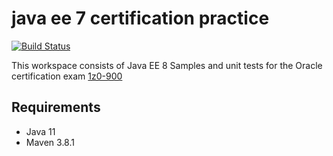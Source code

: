 # java ee 7 certification practice

[![Build Status](https://travis-ci.org/JuanMorenoDeveloper/java-ee-7-certification-practice.svg?branch=master)](https://travis-ci.org/JuanMorenoDeveloper/java-ee-7-certification-practice)

This workspace consists of Java EE 8 Samples and unit tests for the Oracle certification exam [1z0-900](https://education.oracle.com/es/java-ee-7-application-developer/pexam_1Z0-900)  

## Requirements

* Java 11
* Maven 3.8.1
